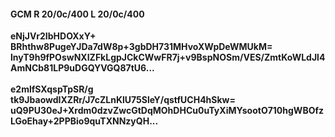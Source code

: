 #### GCM R 20/0c/400 L 20/0c/400
**eNjJVr2IbHDOXxY+**<br/>**BRhthw8PugeYJDa7dW8p+3gbDH731MHvoXWpDeWMUkM=**<br/>**lnyT9h9fPOswNXIZFkLgpJCkCWwFR7j+v9BspNOSm/VES/ZmtKoWLdJl4AmNCb81LP9uDGQYVGQ87tU6...**<br/><br/>
**e2mlfSXqspTpSR/g**<br/>**tk9JbaowdIXZRr/J7cZLnKlU75SleY/qstfUCH4hSkw=**<br/>**uQ9PU30eJ+Xrdm0dzvZwcGtDqMOhDHCu0uTyXiMYsootO710hgWBOfzLGoEhay+2PPBio9quTXNNzyQH...**